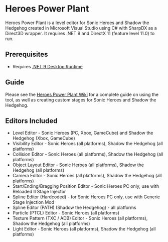 # Heroes Power Plant
Heroes Power Plant is a level editor for Sonic Heroes and Shadow the Hedgehog created in Microsoft Visual Studio using C# with SharpDX as a Direct3D wrapper. It requires .NET 9 and DirectX 11 (feature level 11.0) to run.

## Prerequisites
- Requires [.NET 9 Desktop Runtime](https://aka.ms/dotnet-core-applaunch?missing_runtime=true&arch=x64&apphost_version=9.0.0&gui=true)

## Guide
Please see the [Heroes Power Plant Wiki](https://github.com/igorseabra4/HeroesPowerPlant/wiki) for a complete guide on using the tool, as well as creating custom stages for Sonic Heroes and Shadow the Hedgehog.

## Editors Included
*  Level Editor - Sonic Heroes (PC, Xbox, GameCube) and Shadow the Hedgehog (Xbox, GameCube)
*  Visibility Editor - Sonic Heroes (all platforms), Shadow the Hedgehog (all platforms)
*  Collision Editor - Sonic Heroes (all platforms), Shadow the Hedgehog (all platforms)
*  Object Layout Editor - Sonic Heroes (all platforms), Shadow the Hedgehog (all platforms)
*  Camera Editor - Sonic Heroes (all platforms), Shadow the Hedgehog (all platforms)
*  Start/Ending/Bragging Position Editor - Sonic Heroes PC only, use with Reloaded II Stage Injector
*  Spline Editor (Hardcoded) - for Sonic Heroes PC only, use with Generic Stage Injection Mod
*  Spline Editor (PATH) (Shadow the Hedgehog) - all platforms
*  Particle (PTCL) Editor - Sonic Heroes (all platforms)
*  Texture Pattern (TXC / ADB) Editor - Sonic Heroes (all platforms), Shadow the Hedgehog (all platforms)
*  Light Editor - Sonic Heroes (all platforms), Shadow the Hedgehog (all platforms)
